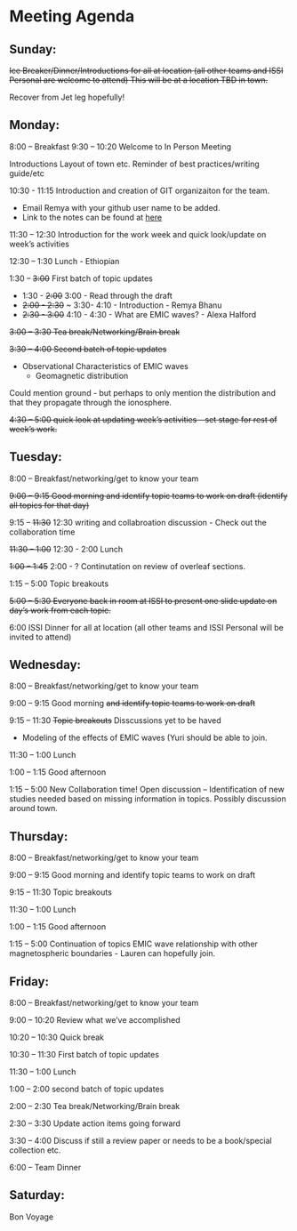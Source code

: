 # Meeting Agenda

## Sunday: 
~~Ice Breaker/Dinner/Introductions for all at location (all other teams and ISSI Personal are welcome to attend)  This will be at a location TBD in town.~~

Recover from Jet leg hopefully! 

## Monday: 
8:00 – Breakfast
9:30 – 10:20 Welcome to In Person Meeting 

Introductions
Layout of town etc. 
Reminder of best practices/writing guide/etc 

10:30 - 11:15 Introduction and creation of GIT organizaiton for the team. 
- Email Remya with your github user name to be added. 
- Link to the notes can be found at [here](https://github.com/ISSI-EMIC-Team-522-2021/ISSI_Workshop1/blob/14232c0ddc5369f1cacbe7d59043421004553435/Day_Overview_notes.md)

11:30 – 12:30 Introduction for the work week and quick look/update on week’s activities 

12:30 – 1:30 Lunch  - Ethiopian 

1:30 – ~~3:00~~  First batch of topic updates 
* 1:30 - ~~2:00~~ 3:00 - Read through the draft
* ~~2:00 - 2:30~~ ~ 3:30- 4:10  - Introduction - Remya Bhanu
* ~~2:30 - 3:00~~ 4:10 - 4:30 - What are EMIC waves? - Alexa Halford

~~3:00 – 3:30 Tea break/Networking/Brain break~~

~~3:30 – 4:00 Second batch of topic updates~~

* Observational Characteristics of EMIC waves
	- Geomagnetic distribution 

Could mention ground - but perhaps to only mention the distribution and that they propagate through the ionosphere. 
		

~~4:30 – 5:00 quick look at updating week’s activities – set stage for rest of week’s work.~~


## Tuesday: 
8:00 – Breakfast/networking/get to know your team

~~9:00 – 9:15 Good morning and identify topic teams to work on draft (identify all topics for that day)~~ 

9:15 – ~~11:30~~ 12:30 writing and collabroation discussion - Check out the collaboration time 

~~11:30 – 1:00~~ 12:30 - 2:00 Lunch

~~1:00 – 1:45~~ 2:00 - ? Continutation on review of overleaf sections. 

1:15 – 5:00 Topic breakouts 

~~5:00 – 5:30 Everyone back in room at ISSI to present one slide update on day’s work from each topic.~~

6:00 ISSI Dinner for all at location (all other teams and ISSI Personal will be invited to attend) 

## Wednesday: 
8:00 – Breakfast/networking/get to know your team

9:00 – 9:15 Good morning ~~and identify topic teams to work on draft~~

9:15 – 11:30 ~~Topic breakouts~~ Disscussions yet to be haved
* Modeling of the effects of EMIC waves (Yuri should be able to join. 

11:30 – 1:00 Lunch

1:00 – 1:15 Good afternoon 

1:15 – 5:00 New Collaboration time! Open discussion – Identification of new studies needed based on missing information in topics. Possibly discussion around town. 

## Thursday: 
8:00 – Breakfast/networking/get to know your team

9:00 – 9:15 Good morning and identify topic teams to work on draft

9:15 – 11:30 Topic breakouts 

11:30 – 1:00 Lunch

1:00 – 1:15 Good afternoon 

1:15 – 5:00 Continuation of topics 
EMIC wave relationship with other magnetospheric boundaries - Lauren can hopefully join. 

## Friday: 
8:00 – Breakfast/networking/get to know your team

9:00 – 10:20 Review what we’ve accomplished

10:20 – 10:30 Quick break

10:30 – 11:30 First batch of topic updates 

11:30 – 1:00 Lunch 

1:00 – 2:00 second batch of topic updates 

2:00 – 2:30 Tea break/Networking/Brain break

2:30 – 3:30 Update action items going forward 

3:30 – 4:00 Discuss if still a review paper or needs to be a book/special collection etc. 

6:00 –  Team Dinner

## Saturday: 
Bon Voyage 




